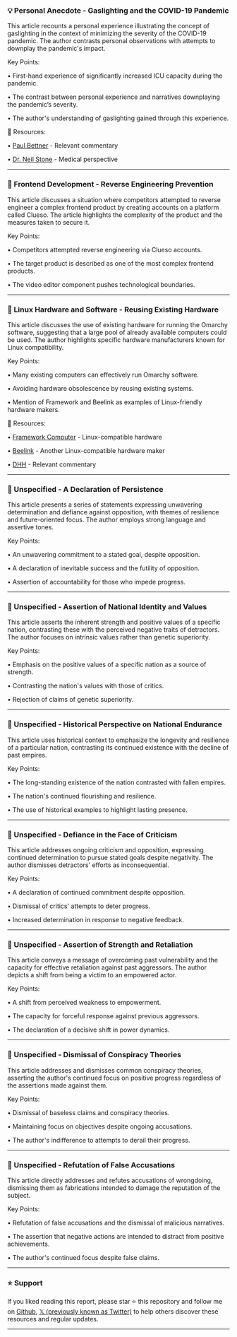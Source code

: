 ### 💡 Personal Anecdote - Gaslighting and the COVID-19 Pandemic

This article recounts a personal experience illustrating the concept of gaslighting in the context of minimizing the severity of the COVID-19 pandemic.  The author contrasts personal observations with attempts to downplay the pandemic's impact.

Key Points:

• First-hand experience of significantly increased ICU capacity during the pandemic.

• The contrast between personal experience and narratives downplaying the pandemic’s severity.

• The author's understanding of gaslighting gained through this experience.


🔗 Resources:

• [Paul Bettner](https://x.com/paulbettner) - Relevant commentary

• [Dr. Neil Stone](https://x.com/DrNeilStone) - Medical perspective


---

### 🤖 Frontend Development - Reverse Engineering Prevention

This article discusses a situation where competitors attempted to reverse engineer a complex frontend product by creating accounts on a platform called Clueso.  The article highlights the complexity of the product and the measures taken to secure it.

Key Points:

• Competitors attempted reverse engineering via Clueso accounts.

• The target product is described as one of the most complex frontend products.

• The video editor component pushes technological boundaries.


---

### 🤖 Linux Hardware and Software - Reusing Existing Hardware

This article discusses the use of existing hardware for running the Omarchy software, suggesting that a large pool of already available computers could be used.  The author highlights specific hardware manufacturers known for Linux compatibility.

Key Points:

• Many existing computers can effectively run Omarchy software.

• Avoiding hardware obsolescence by reusing existing systems.

• Mention of Framework and Beelink as examples of Linux-friendly hardware makers.


🔗 Resources:

• [Framework Computer](https://x.com/FrameworkPuter) - Linux-compatible hardware

• [Beelink](https://x.com/Beelinkofficial) - Another Linux-compatible hardware maker

• [DHH](https://x.com/dhh) - Relevant commentary


---

### 🤖  Unspecified -  A Declaration of Persistence

This article presents a series of statements expressing unwavering determination and defiance against opposition, with themes of resilience and future-oriented focus. The author employs strong language and assertive tones.

Key Points:

• An unwavering commitment to a stated goal, despite opposition.

• A declaration of inevitable success and the futility of opposition.

• Assertion of accountability for those who impede progress.


---

### 🤖 Unspecified - Assertion of National Identity and Values

This article asserts the inherent strength and positive values of a specific nation, contrasting these with the perceived negative traits of detractors.  The author focuses on intrinsic values rather than genetic superiority.

Key Points:

• Emphasis on the positive values of a specific nation as a source of strength.

• Contrasting the nation's values with those of critics.

• Rejection of claims of genetic superiority.


---

### 🤖 Unspecified - Historical Perspective on National Endurance

This article uses historical context to emphasize the longevity and resilience of a particular nation, contrasting its continued existence with the decline of past empires.

Key Points:

• The long-standing existence of the nation contrasted with fallen empires.

• The nation's continued flourishing and resilience.

• The use of historical examples to highlight lasting presence.


---

### 🤖 Unspecified - Defiance in the Face of Criticism

This article addresses ongoing criticism and opposition, expressing continued determination to pursue stated goals despite negativity. The author dismisses detractors' efforts as inconsequential.

Key Points:

•  A declaration of continued commitment despite opposition.

• Dismissal of critics' attempts to deter progress.

• Increased determination in response to negative feedback.



---

### 🤖 Unspecified - Assertion of Strength and Retaliation

This article conveys a message of overcoming past vulnerability and the capacity for effective retaliation against past aggressors.  The author depicts a shift from being a victim to an empowered actor.

Key Points:

• A shift from perceived weakness to empowerment.

• The capacity for forceful response against previous aggressors.

• The declaration of a decisive shift in power dynamics.



---

### 🤖 Unspecified - Dismissal of Conspiracy Theories

This article addresses and dismisses common conspiracy theories, asserting the author's continued focus on positive progress regardless of the assertions made against them.

Key Points:

• Dismissal of baseless claims and conspiracy theories.

• Maintaining focus on objectives despite ongoing accusations.

• The author's indifference to attempts to derail their progress.


---

### 🤖 Unspecified - Refutation of False Accusations

This article directly addresses and refutes accusations of wrongdoing, dismissing them as fabrications intended to damage the reputation of the subject.

Key Points:

• Refutation of false accusations and the dismissal of malicious narratives.

• The assertion that negative actions are intended to distract from positive achievements.

• The author's continued focus despite false claims.


---

### ⭐️ Support

If you liked reading this report, please star ⭐️ this repository and follow me on [Github](https://github.com/Drix10), [𝕏 (previously known as Twitter)](https://x.com/DRIX_10_) to help others discover these resources and regular updates.

---